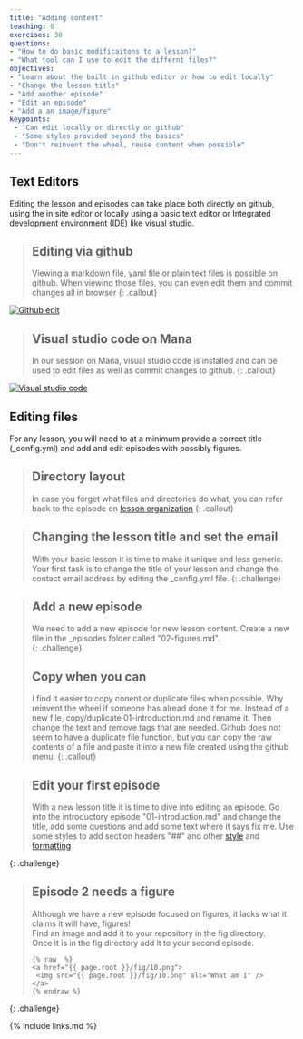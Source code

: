 ```yaml
---
title: "Adding content"
teaching: 0
exercises: 30
questions:
- "How to do basic modificaitons to a lesson?"
- "What tool can I use to edit the differnt files?"
objectives:
- "Learn about the built in github editor or how to edit locally"
- "Change the lesson title"
- "Add another episode"
- "Edit an episode"
- "Add a an image/figure"
keypoints:
 - "Can edit locally or directly on github"
 - "Some styles provided beyond the basics"
 - "Don't reinvent the wheel, reuse content when possible"
---
```

## Text Editors
Editing the lesson and episodes can take place both directly on github, using the in site editor
or locally using a basic text editor or Integrated development environment (IDE) like visual studio.
> ## Editing via github
> Viewing a markdown file, yaml file or plain text files is possible on github.
> When viewing those files, you can even edit them and commit changes all in browser
{: .callout}
<a href="{{ page.root }}/fig/10.png">
  <img src="{{ page.root }}/fig/10.png" alt="Github edit" />
</a>

> ## Visual studio code on Mana
> In our session on Mana, visual studio code is installed and can be used to edit files as well
> as commit changes to github.
{: .callout}
<a href="{{ page.root }}/fig/09.png">
  <img src="{{ page.root }}/fig/09.png" alt="Visual studio code" />
</a>


## Editing files
For any lesson, you will need to at a minimum provide a correct title 
(_config.yml) and add and edit episodes with possibly figures.

> ## Directory layout
> In case you forget what files and directories do what, you can refer back to 
> the episode on [lesson organization](https://carpentries.github.io/lesson-example/03-organization/index.html)
{: .callout} 

> ## Changing the lesson title and set the email
> With your basic lesson it is time to make it unique and less generic.
> Your first task is to change the title of your lesson and change the contact email address by editing the _config.yml file.
{: .challenge}

> ## Add a new episode
> We need to add a new episode for new lesson content. Create a new file in the _episodes folder called
> "02-figures.md".  
{: .challenge}
> ## Copy when you can
> I find it easier to copy conent or duplicate files when possible.  Why reinvent the wheel if someone has 
> alread done it for me.  Instead of a new file, copy/duplicate 01-introduction.md and rename it. Then
> change the text and remove tags that are needed.
> Github does not seem to have a duplicate file function, but you can copy the raw contents of a file and paste it into a new file created using the github menu.
{: .callout}  


> ## Edit your first episode
> With a new lesson title it is time to dive into editing an episode.  Go into the introductory episode
> "01-introduction.md" and change the title, add some questions and add some text where it says fix me.
> Use some styles to add section headers "##" and other [style](https://carpentries.github.io/lesson-example/04-formatting/index.html)
> and 
> [formatting](https://carpentries.github.io/lesson-example/06-style-guide/index.html)
>
{: .challenge}

> ## Episode 2 needs a figure
> Although we have a new episode focused on figures, it lacks what it claims it will have, figures!  
> Find an image and add it to your repository in the fig directory.  
> Once it is in the fig directory add it to your second episode. 
> ~~~
> {% raw  %}
> <a href="{{ page.root }}/fig/10.png">
>  <img src="{{ page.root }}/fig/10.png" alt="What am I" />
> </a>
> {% endraw %}
> ~~~
{: .challenge}


{% include links.md %}

